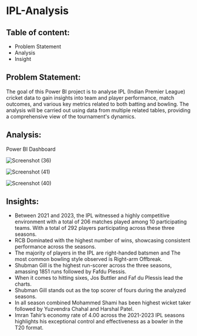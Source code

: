 # IPL-Analysis

## Table of content:
+ Problem Statement
+ Analysis
+ Insight


## Problem Statement:
The goal of this Power BI project is to analyse IPL (Indian Premier League) cricket data to gain insights
into team and player performance, match outcomes, and various key metrics related to both batting
and bowling. The analysis will be carried out using data from multiple related tables, providing a
comprehensive view of the tournament's dynamics.


## Analysis:
Power BI Dashboard

![Screenshot (36)](https://github.com/user-attachments/assets/cce266fd-bbf2-4d00-8695-e54a459a049b)

![Screenshot (41)](https://github.com/user-attachments/assets/20fe5f78-5f03-4b11-809d-28f9b6c263e3)

![Screenshot (40)](https://github.com/user-attachments/assets/255eaf9e-e9b8-47ba-afad-2385572aff53)


## Insights:
+ Between 2021 and 2023, the IPL witnessed a highly competitive environment with a total of 206 matches played among 10 participating teams. With a total of 292 players participating across these three seasons.
+ RCB Dominated with the highest number of wins, showcasing consistent performance across the seasons.
+ The majority of players in the IPL are right-handed batsmen and The most common bowling style observed is Right-arm Offbreak.
+ Shubman Gill is the highest run-scorer across the three seasons, amassing 1851 runs followed by Fafdu Plessis.
+ When it comes to hitting sixes, Jos Buttler and Faf du Plessis lead the charts.
+ Shubman Gill stands out as the top scorer of fours during the analyzed seasons.
+ In all season combined Mohammed Shami has been highest wicket taker followed by Yuzvendra Chahal and Harshal Patel.
+ Imran Tahir’s economy rate of 4.00 across the 2021-2023 IPL seasons highlights his exceptional control and effectiveness as a bowler in the T20 format.












